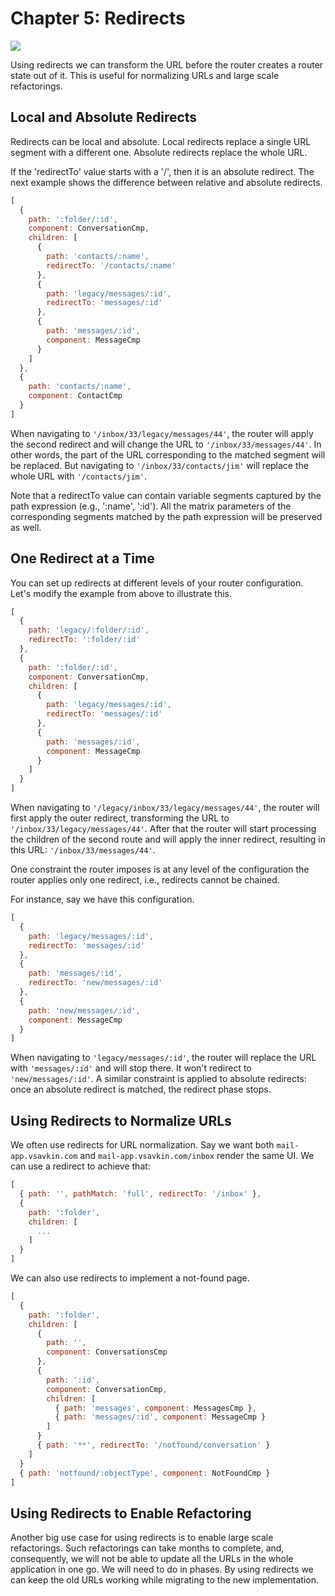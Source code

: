 # Chapter 5: Redirects

![](images/4_angular_router_overview/cycle_applying_redirects.png)

Using redirects we can transform the URL before the router creates a router state out of it. This is useful for normalizing URLs and large scale refactorings.

## Local and Absolute Redirects

Redirects can be local and absolute. Local redirects replace a single URL segment with a different one. Absolute redirects replace the whole URL.

If the 'redirectTo' value starts with a '/', then it is an absolute redirect. The next example shows the difference between relative and absolute redirects.

```javascript
[
  {
    path: ':folder/:id',
    component: ConversationCmp,
    children: [
      {
        path: 'contacts/:name',
        redirectTo: '/contacts/:name'
      },
      {
        path: 'legacy/messages/:id',
        redirectTo: 'messages/:id'
      },
      {
        path: 'messages/:id',
        component: MessageCmp
      }
    ]
  },
  {
    path: 'contacts/:name',
    component: ContactCmp
  }
]
```

When navigating to `'/inbox/33/legacy/messages/44'`, the router will apply the second redirect and will change the URL to `'/inbox/33/messages/44'`. In other words, the part of the URL corresponding to the matched segment will be replaced. But navigating to `'/inbox/33/contacts/jim'` will replace the whole URL with `'/contacts/jim'`.

Note that a redirectTo value can contain variable segments captured by the path expression (e.g., ':name', ':id'). All the matrix parameters of the corresponding segments matched by the path expression will be preserved as well.

## One Redirect at a Time

You can set up redirects at different levels of your router configuration. Let's modify the example from above to illustrate this.

```javascript
[
  {
    path: 'legacy/:folder/:id',
    redirectTo: ':folder/:id'
  },
  {
    path: ':folder/:id',
    component: ConversationCmp,
    children: [
      {
        path: 'legacy/messages/:id',
        redirectTo: 'messages/:id'
      },
      {
        path: 'messages/:id',
        component: MessageCmp
      }
    ]
  }
]
```

When navigating to `'/legacy/inbox/33/legacy/messages/44'`, the router will first apply the outer redirect, transforming the URL to `'/inbox/33/legacy/messages/44'`. After that the router will start processing the children of the second route and will apply the inner redirect, resulting in this URL: `'/inbox/33/messages/44'`.

One constraint the router imposes is at any level of the configuration the router applies only one redirect, i.e., redirects cannot be chained.

For instance, say we have this configuration.

```javascript
[
  {
    path: 'legacy/messages/:id',
    redirectTo: 'messages/:id'
  },
  {
    path: 'messages/:id',
    redirectTo: 'new/messages/:id'
  },
  {
    path: 'new/messages/:id',
    component: MessageCmp
  }
]
```

When navigating to `'legacy/messages/:id'`, the router will replace the URL with `'messages/:id'` and will stop there. It won't redirect to `'new/messages/:id'`. A similar constraint is applied to absolute redirects: once an absolute redirect is matched, the redirect phase stops.

## Using Redirects to Normalize URLs

We often use redirects for URL normalization. Say we want both `mail-app.vsavkin.com` and `mail-app.vsavkin.com/inbox` render the same UI. We can use a redirect to achieve that:

```javascript
[
  { path: '', pathMatch: 'full', redirectTo: '/inbox' },
  {
    path: ':folder',
    children: [
      ...
    ]
  }
]
```

We can also use redirects to implement a not-found page.

```javascript
[
  {
    path: ':folder',
    children: [
      {
        path: '',
        component: ConversationsCmp
      },
      {
        path: ':id',
        component: ConversationCmp,
        children: [
          { path: 'messages', component: MessagesCmp },
          { path: 'messages/:id', component: MessageCmp }
        ]
      }
      { path: '**', redirectTo: '/notfound/conversation' }
    ]
  }
  { path: 'notfound/:objectType', component: NotFoundCmp }
]
```

## Using Redirects to Enable Refactoring

Another big use case for using redirects is to enable large scale refactorings. Such refactorings can take months to complete, and, consequently, we will not be able to update all the URLs in the whole application in one go. We will need to do in phases. By using redirects we can keep the old URLs working while migrating to the new implementation.